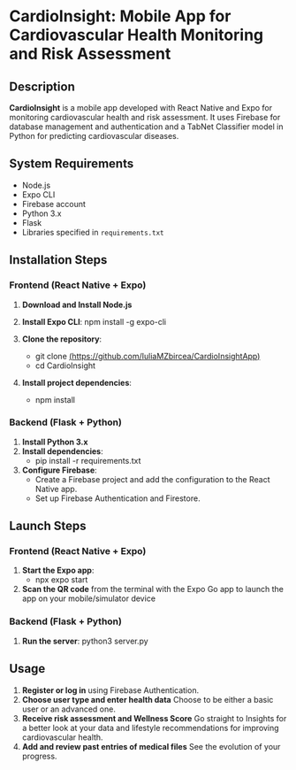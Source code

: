 # CardioInsight: Mobile App for Cardiovascular Health Monitoring and Risk Assessment

## Description
**CardioInsight** is a mobile app developed with React Native and Expo for monitoring cardiovascular health and risk assessment. It uses Firebase for database management and authentication and a TabNet Classifier model in Python for predicting cardiovascular diseases.

## System Requirements
- Node.js
- Expo CLI
- Firebase account
- Python 3.x
- Flask
- Libraries specified in `requirements.txt`

## Installation Steps

### Frontend (React Native + Expo)

1. **Download and Install Node.js**
2. **Install Expo CLI**:
   npm install -g expo-cli
4. **Clone the repository**:
    - git clone [(https://github.com/IuliaMZbircea/CardioInsightApp)](https://github.com/IuliaMZbircea/CardioInsightApp)
    - cd CardioInsight

5. **Install project dependencies**:
    - npm install

### Backend (Flask + Python)

1. **Install Python 3.x**
3. **Install dependencies**:
    - pip install -r requirements.txt
4. **Configure Firebase**:
    - Create a Firebase project and add the configuration to the React Native app.
    - Set up Firebase Authentication and Firestore.
## Launch Steps

### Frontend (React Native + Expo)

1. **Start the Expo app**:
    - npx expo start
2. **Scan the QR code** from the terminal with the Expo Go app to launch the app on your mobile/simulator device

### Backend (Flask + Python)

1. **Run the server**:
    python3 server.py

## Usage

1. **Register or log in** using Firebase Authentication.
2. **Choose user type and enter health data** Choose to be either a basic user or an advanced one.
3. **Receive risk assessment and Wellness Score** Go straight to Insights for a better look at your data and lifestyle recommendations for improving cardiovascular health.
4. **Add and review past entries of medical files** See the evolution of your progress.

